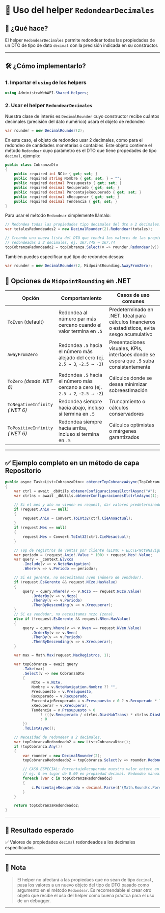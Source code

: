 # 📏 Uso del helper `RedondearDecimales`

## 🎯 ¿Qué hace?

El helper `RedondearDecimales` permite redondear todas las propiedades de un DTO de tipo de dato `decimal` con la precisión indicada en su constructor.

---

## 🛠️ ¿Cómo implementarlo?

### 1. Importar el `using` de los helpers

```csharp
using AdministraWebAPI.Shared.Helpers;
```

### 2. Usar el helper `RedondearDecimales`

Nuestra clase de interés es `DecimalRounder` cuyo constructor recibe cuántos decimales (precisión del dato numérico) usará el objeto de redondeo

```csharp
var rounder = new DecimalRounder(2);
```

En este caso, el objeto de redondeo usar 2 decimales, como para el redondeo de cantidades monetarias o contables. Este objeto contiene el método `Redondear` cuyo parámetro es el DTO  que tiene propedades de tipo `decimal`, ejemplo:

```csharp
public class CobranzaDto
{
    public required int NCte { get; set; }
    public required string Nombre { get; set; } = "";
    public required decimal Presupuesto { get; set; }
    public required decimal Recuperado { get; set; }
    public required decimal PorcentajeRecuperado { get; set; }
    public required decimal xRecuperar { get; set; }
    public required decimal Tendencia { get; set; }
}
```

Para usar el método `Redondear` simplemente llámalo:

```csharp
// Redondea todas las propiedades tipo decimales del dto a 2 decimales.
var totalesRedondeados2 = new DecimalRounder(2).Redondear(totales);

// Creando una nueva lista del DTO que tendrá los valores de las propiedades
// redondeadas a 2 decimales, ej. 167.745 → 167.74
topCobranzaRedondeado2 = topCobranza.Select(v => rounder.Redondear(v)).ToList();
```

También puedes especificar qué tipo de redondeo deseas:

```csharp
var rounder = new DecimalRounder(2, MidpointRounding.AwayFromZero);
```

## 🎯 Opciones de `MidpointRounding` en .NET

| Opción                           | Comportamiento                                                                                   | Casos de uso comunes                                                                 |
|----------------------------------|---------------------------------------------------------------------------------------------------|----------------------------------------------------------------------------------------|
| `ToEven` (default)               | Redondea al número par más cercano cuando el valor termina en `.5`                               | Predeterminado en .NET. Ideal para cálculos financieros o estadísticos, evita sesgo acumulativo |
| `AwayFromZero`                   | Redondea `.5` hacia el número más alejado del cero (ej. `2.5 → 3`, `-2.5 → -3`)                   | Presentaciones visuales, KPIs, interfaces donde se espera que `.5` suba consistentemente |
| `ToZero` *(desde .NET 6)*        | Redondea `.5` hacia el número más cercano a cero (ej. `2.5 → 2`, `-2.5 → -2`)                     | Cálculos donde se desea minimizar sobreestimación                                     |
| `ToNegativeInfinity` *(.NET 6)*  | Redondea siempre hacia abajo, incluso si termina en `.5`                                         | Truncamiento o cálculos conservadores                                                 |
| `ToPositiveInfinity` *(.NET 6)*  | Redondea siempre hacia arriba, incluso si termina en `.5`                                        | Cálculos optimistas o márgenes garantizados                                           |

---

## ✅ Ejemplo completo en un método de capa Repositorio

```csharp
public async Task<List<CobranzaDto>> obtenerTopCobranzaAsync(TopCobranzaRequest request)
{
    var ctrl = await _dbUtils.obtenerConfiguracionesElctrlAsync("A");
    var ctrlns = await _dbUtils.obtenerConfiguracionesElctrlnAsync(1);

    // Si el mes y año no vienen en request, dar valores predeterminados.
    if (request.Anio == null)
    {
        request.Anio = Convert.ToInt32(ctrl.CieAnoactual);
    }
    if (request.Mes == null)
    {
        request.Mes = Convert.ToInt32(ctrl.CieMesactual);
    }

    // Top de registros de ventas por cliente (ELVXC + ELCTE<NcteNavigation>).
    var periodo = (request.Anio!.Value * 100) + request.Mes!.Value;
    var query = _context.Elvxcs
        .Include(v => v.NcteNavigation)
        .Where(v => v.Periodo == periodo);

    // Si es gerente, no necesitamos nven (número de vendedor).
    if (request.EsGerente && request.NCzo.HasValue)
    {
        query = query.Where(v => v.Nczo == request.NCzo.Value)
            .OrderBy(v => v.Nczo)
            .ThenBy(v => v.Periodo)
            .ThenByDescending(v => v.Xrecuperar);
    }
    // Si es vendedor, no necesitamos nczo (zona).
    else if (!request.EsGerente && request.NVen.HasValue)
    {
        query = query.Where(v => v.Nven == request.NVen.Value)
            .OrderBy(v => v.Nven)
            .ThenBy(v => v.Periodo)
            .ThenByDescending(v => v.Xrecuperar);
    }

    var max = Math.Max(request.MaxRegistros, 1);

    var topCobranza = await query
        .Take(max)
        .Select(v => new CobranzaDto
        {
            NCte = v.Ncte,
            Nombre = v.NcteNavigation.Nombre ?? "",
            Presupuesto = v.Presupuesto,
            Recuperado = v.Recuperado,
            PorcentajeRecuperado = v.Presupuesto > 0 ? v.Recuperado * 100 / v.Presupuesto : 0,
            xRecuperar = v.Xrecuperar,
            Tendencia = v.Presupuesto > 0
                ? (((v.Recuperado / ctrlns.DiasHabTrans) * ctrlns.DiasHabTotales) / v.Presupuesto) * 100
                : 0
        })
        .ToListAsync();

    // Necesidad de redondear a 2 decimales.
    var topCobranzaRedondeado2 = new List<CobranzaDto>();
    if (topCobranza.Any())
    {
        var rounder = new DecimalRounder(2);
        topCobranzaRedondeado2 = topCobranza.Select(v => rounder.Redondear(v)).ToList();

        // CASO ESPECIAL: PorcentajeRecuperado muestra valor entero en formato decimal.
        // ej. 0 en lugar de 0.00 en propiedad decimal. Redondeo manual solo para PorcentajeRecuperado.
        foreach (var c in topCobranzaRedondeado2)
        {
            c.PorcentajeRecuperado = decimal.Parse($"{Math.Round(c.PorcentajeRecuperado, 0, MidpointRounding.AwayFromZero):F2}");
        }
    }

    return topCobranzaRedondeado2;
}
```

---

## 🔷 Resultado esperado

✅ Valores de propiedades `decimal` redondeados a los decimales especificados.

---

## 📝 Nota

> El helper no afectará a las propiedaes que no sean de tipo `decimal`, pasa los valores a un nuevo objeto del tipo de DTO pasado como argumento en el método `Redondear`.
> Es recomendable el crear otro objeto que recibe el uso del helper como buena práctca para el uso de un debugger.

---
